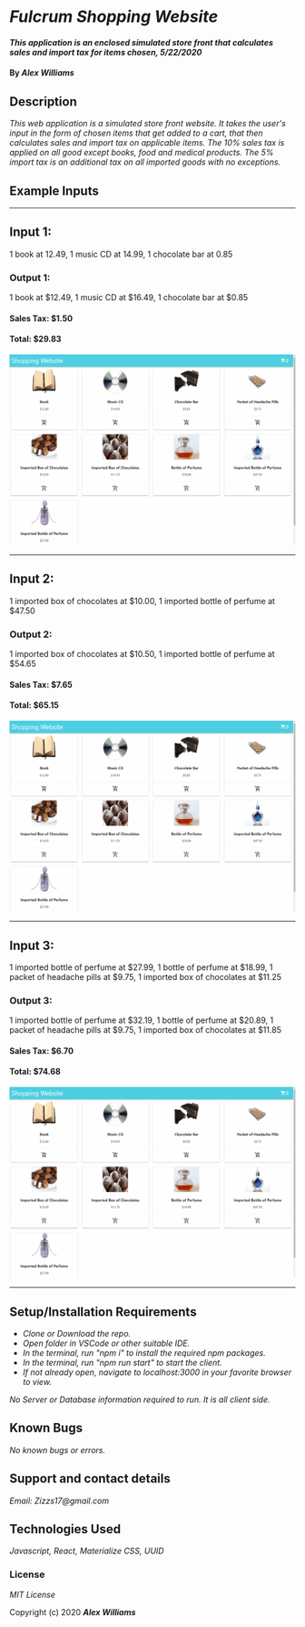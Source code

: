 # _Fulcrum Shopping Website_

#### _This application is an enclosed simulated store front that calculates sales and import tax for items chosen, 5/22/2020_

#### By _**Alex Williams**_

## Description

_This web application is a simulated store front website. It takes the user's input in the form of chosen items that get added to a cart, that then calculates sales and import tax on applicable items. The 10% sales tax is applied on all good except books, food and medical products. The 5% import tax is an additional tax on all imported goods with no exceptions._

## Example Inputs

---

## Input 1:

1 book at 12.49,
1 music CD at 14.99,
1 chocolate bar at 0.85

### Output 1:

1 book at $12.49,
1 music CD at $16.49,
1 chocolate bar at \$0.85

#### Sales Tax: \$1.50

#### Total: \$29.83

![](src/GifExamples/inputExampleOne.gif)

---

## Input 2:

1 imported box of chocolates at $10.00,
1 imported bottle of perfume at $47.50

### Output 2:

1 imported box of chocolates at $10.50,
1 imported bottle of perfume at $54.65

#### Sales Tax: \$7.65

#### Total: \$65.15

![](src/GifExamples/inputExampleTwo.gif)

---

## Input 3:

1 imported bottle of perfume at $27.99,
1 bottle of perfume at $18.99,
1 packet of headache pills at $9.75,
1 imported box of chocolates at $11.25

### Output 3:

1 imported bottle of perfume at $32.19,
1 bottle of perfume at $20.89,
1 packet of headache pills at $9.75,
1 imported box of chocolates at $11.85

#### Sales Tax: \$6.70

#### Total: \$74.68

![](src/GifExamples/inputExampleThree.gif)

---

## Setup/Installation Requirements

- _Clone or Download the repo._
- _Open folder in VSCode or other suitable IDE._
- _In the terminal, run "npm i" to install the required npm packages._
- _In the terminal, run "npm run start" to start the client._
- _If not already open, navigate to localhost:3000 in your favorite browser to view._

_No Server or Database information required to run. It is all client side._

## Known Bugs

_No known bugs or errors._

## Support and contact details

_Email: Zizzs17@gmail.com_

## Technologies Used

_Javascript, React, Materialize CSS, UUID_

### License

_MIT License_

Copyright (c) 2020 **_Alex Williams_**
